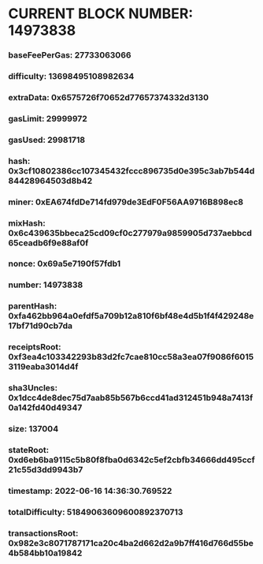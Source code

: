 # CURRENT BLOCK NUMBER: 14973838

### baseFeePerGas: 27733063066
### difficulty: 13698495108982634
### extraData: 0x6575726f70652d77657374332d3130
### gasLimit: 29999972
### gasUsed: 29981718
### hash: 0x3cf10802386cc107345432fccc896735d0e395c3ab7b544d84428964503d8b42
### miner: 0xEA674fdDe714fd979de3EdF0F56AA9716B898ec8
### mixHash: 0x6c439635bbeca25cd09cf0c277979a9859905d737aebbcd65ceadb6f9e88af0f
### nonce: 0x69a5e7190f57fdb1
### number: 14973838
### parentHash: 0xfa462bb964a0efdf5a709b12a810f6bf48e4d5b1f4f429248e17bf71d90cb7da
### receiptsRoot: 0xf3ea4c103342293b83d2fc7cae810cc58a3ea07f9086f60153119eaba3014d4f
### sha3Uncles: 0x1dcc4de8dec75d7aab85b567b6ccd41ad312451b948a7413f0a142fd40d49347
### size: 137004
### stateRoot: 0xd6eb6ba9115c5b80f8fba0d6342c5ef2cbfb34666dd495ccf21c55d3dd9943b7
### timestamp: 2022-06-16 14:36:30.769522
### totalDifficulty: 51849063609600892370713
### transactionsRoot: 0x982e3c8071787171ca20c4ba2d662d2a9b7ff416d766d55be4b584bb10a19842
